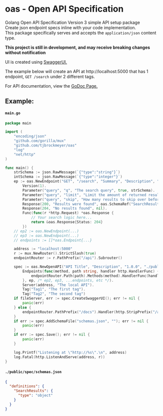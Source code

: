 # oas - Open API Specification
Golang Open API Specification Version 3 simple API setup package  
Create json endpoint specs inline with your code implementation.  
This package specifically serves and accepts the `application/json` content type.

**This project is still in development, and may receive breaking changes without notification**

UI is created using [SwaggerUI.](https://github.com/swagger-api/swagger-ui)

The example below will create an API at http://localhost:5000 that has 1 endpoint, `GET /search` under 2 different tags.

For API documentation, view the [GoDoc Page.](https://godoc.org/github.com/tjbrockmeyer/oas)  

## Example: 
#### `main.go`
```go
package main

import (
	"encoding/json"
	"github.com/gorilla/mux"
	"github.com/tjbrockmeyer/oas"
	"log"
	"net/http"
)

func main() {
	strSchema := json.RawMessage(`{"type":"string"}`)
	intSchema := json.RawMessage(`{"type":"integer"}`)
	ep := oas.NewEndpoint("GET", "/search", "Summary", "Description", "Tag1", "Tag2").
		Version(1).
		Parameter("query", "q", "The search query", true, strSchema).
		Parameter("query", "limit", "Limit the amount of returned results", true, intSchema).
		Parameter("query", "skip", "How many results to skip over before returning", true, intSchema).
		Response(200, "Results were found", oas.SchemaRef("SearchResults")).
		Response(204, "No results found", nil).
		Func(func(r *http.Request) *oas.Response {
			// Your search logic here...
			return &oas.Response{Status: 204}
		})
	// ep2 := oas.NewEndpoint(...)
	// ep3 := oas.NewEndpoint(...)
	// endpoints := []*oas.Endpoint{...}

	address := "localhost:5000"
	r := mux.NewRouter().StrictSlash(true)
	endpointRouter := r.PathPrefix("/api").Subrouter()

	spec := oas.NewOpenAPI("API Title", "Description", "1.0.0", "./public").
		Endpoints(func(method, path string, handler http.HandlerFunc) {
			endpointRouter.Path(path).Methods(method).HandlerFunc(handler)
		}, ep, /* ep2, ep3, ...endpoints, etc */).
		Server(address, "The local API").
		Tag("Tag1", "The first tag").
		Tag("Tag2", "The second tag")
	if fileServer, err := spec.CreateSwaggerUI(); err != nil {
		panic(err)
	} else {
		endpointRouter.PathPrefix("/docs").Handler(http.StripPrefix("/api/docs/", fileServer))
	}
	if err := spec.AddSchemaFile("schemas.json", ""); err != nil {
		panic(err)
	}
	if err := spec.Save(); err != nil {
		panic(err)
	}

	log.Printf("Listening at \"http://%s\".\n", address)
	log.Fatal(http.ListenAndServe(address, r))
}
```

#### `./public/spec/schemas.json`
```json
{
  "definitions": {
    "SearchResults": {
      "type": "object"
    }
  }
}
```